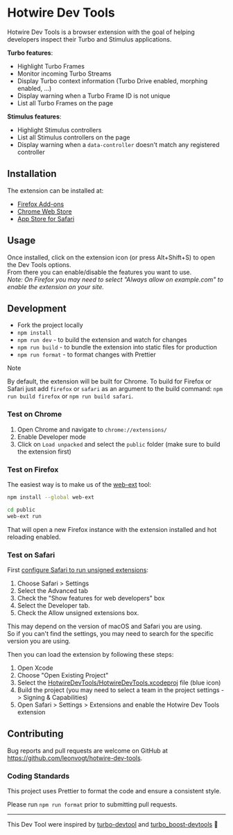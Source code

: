 # Hotwire Dev Tools

Hotwire Dev Tools is a browser extension with the goal of helping developers inspect their Turbo and Stimulus applications.

**Turbo features**:

- Highlight Turbo Frames
- Monitor incoming Turbo Streams
- Display Turbo context information (Turbo Drive enabled, morphing enabled, ...)
- Display warning when a Turbo Frame ID is not unique
- List all Turbo Frames on the page

**Stimulus features**:

- Highlight Stimulus controllers
- List all Stimulus controllers on the page
- Display warning when a `data-controller` doesn't match any registered controller

## Installation

The extension can be installed at:

- [Firefox Add-ons](https://addons.mozilla.org/en-US/firefox/addon/hotwire-dev-tools/)
- [Chrome Web Store](https://chromewebstore.google.com/detail/hotwire-dev-tools/phdobjkbablgffmmgnjbmfbbofnbkajc)
- [App Store for Safari](https://apps.apple.com/ch/app/hotwire-dev-tools/id6503706225)

## Usage

Once installed, click on the extension icon (or press Alt+Shift+S) to open the Dev Tools options.  
From there you can enable/disable the features you want to use.  
_Note: On Firefox you may need to select "Always allow on example.com" to enable the extension on your site._

## Development

- Fork the project locally
- `npm install`
- `npm run dev` - to build the extension and watch for changes
- `npm run build` - to bundle the extension into static files for production
- `npm run format` - to format changes with Prettier

> [!NOTE]  
> By default, the extension will be built for Chrome. To build for Firefox or Safari just add `firefox` or `safari` as an argument to the build command: `npm run build firefox` or `npm run build safari`.

### Test on Chrome

1. Open Chrome and navigate to `chrome://extensions/`
2. Enable Developer mode
3. Click on `Load unpacked` and select the `public` folder (make sure to build the extension first)

### Test on Firefox

The easiest way is to make us of the [web-ext](https://extensionworkshop.com/documentation/develop/getting-started-with-web-ext/) tool:

```bash
npm install --global web-ext

cd public
web-ext run
```

That will open a new Firefox instance with the extension installed and hot reloading enabled.

### Test on Safari

First [configure Safari to run unsigned extensions](https://developer.apple.com/documentation/safariservices/safari_web_extensions/running_your_safari_web_extension#3744467):

1. Choose Safari > Settings
2. Select the Advanced tab
3. Check the "Show features for web developers" box
4. Select the Developer tab.
5. Check the Allow unsigned extensions box.

This may depend on the version of macOS and Safari you are using.  
So if you can't find the settings, you may need to search for the specific version you are using.

Then you can load the extension by following these steps:

1. Open Xcode
2. Choose "Open Existing Project"
3. Select the [HotwireDevTools/HotwireDevTools.xcodeproj](./HotwireDevTools/HotwireDevTools.xcodeproj) file (blue icon)
4. Build the project (you may need to select a team in the project settings -> Signing & Capabilities)
5. Open Safari > Settings > Extensions and enable the Hotwire Dev Tools extension

## Contributing

Bug reports and pull requests are welcome on GitHub at https://github.com/leonvogt/hotwire-dev-tools.

### Coding Standards

This project uses Prettier to format the code and ensure a consistent style.

Please run `npm run format` prior to submitting pull requests.

---

This Dev Tool were inspired by [turbo-devtool](https://github.com/lcampanari/turbo-devtools) and [turbo_boost-devtools](https://github.com/hopsoft/turbo_boost-devtools) 🙌
